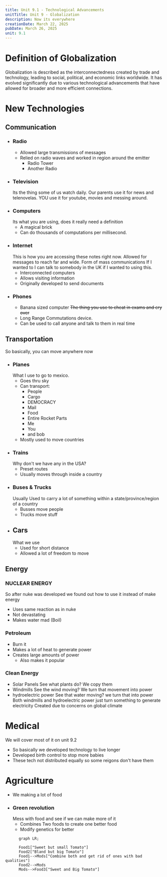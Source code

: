 ```yaml
---
title: Unit 9.1 - Technological Advancements
unitTitle: Unit 9 - Globalization
description: Now its everywhere
creationDate: March 22, 2025
pubDate: March 26, 2025
unit: 9.1
---
```





# Definition of Globalization

Globalization is described as the interconnectedness created by trade and technology, leading to social, political, and economic links worldwide. It has evolved significantly due to various technological advancements that have allowed for broader and more efficient connections.


# New Technologies

## Communication
- ### Radio
	- Allowed large transmissions of messages
	- Relied on radio waves and worked in region around the emitter 
		- Radio Tower
		- Another Radio
- ### Television
	Its the thing some of us watch daily. Our parents use it for news and telenovelas. YOU use it for youtube, movies and messing around.
- ### Computers
	Its what you are using, does it really need a definition
	- A magical brick
	- Can do thousands of computations per millisecond.
- ### Internet
	This is how you are accessing these notes right now.
	Allowed for messages to reach far and wide. Form of mass communications
	If I wanted to I can talk to somebody in the UK if I wanted to using this.
	- Interconnected computers
	- Allows visiting information
	- Originally developed to send documents
- ### Phones
	- Banana sized computer
	~~The thing you use to cheat in exams and cry over~~
	- Long Range Commutations device. 
	- Can be used to call anyone and talk to them in real time
## Transportation
So basically, you can move anywhere now
- ### Planes
	What I use to go to mexico.
	- Goes thru sky
	- Can transport:
		- People
		- Cargo
		- DEMOCRACY
		- Mail
		- Food
		- Entire Rocket Parts
		- Me
		- You
		- and bob
	- Mostly used to move countries
- ### Trains
	Why don't we have any in the USA?
	- Preset routes
	- Usually moves through inside a country
- ### Buses & Trucks
	Usually Used to carry a lot of something within a state/province/region of a country
	- Busses move people
	- Trucks move stuff
- ## Cars
	What we use
	- Used for short distance
	- Allowed a lot of freedom to move

## Energy
### NUCLEAR ENERGY
So after nuke was developed we found out how to use it instead of make energy
- Uses same reaction as in nuke
- Not devastating
- Makes water mad (Boil)
### Petroleum
- Burn it
- Makes a lot of heat to generate power
- Creates large amounts of power
	- Also makes it popular
### Clean Energy
- Solar Panels
	See what plants do? We copy them
- Windmills
	See the wind moving? We turn that movement into power
- hydroelectric power 
	See that water moving? we turn that into power
Both windmills and hydroelectric power just turn something to generate electricity
Created due to concerns on global climate

# Medical
We will cover most of it on unit 9.2
- So basically we developed technology to live longer
- Developed birth control to stop more babies 
- These tech not distributed equally so some reigons don't have them
# Agriculture
- We making a lot of food
- ### Green revolution
	Mess with food and see if we can make more of it
	- Combines Two foods to create one better food
	- Modify genetics for better
```mermaid
	  graph LR;
	  
	  Food1["Sweet but small Tomato"]
	  Food2["Bland but big Tomato"]
	  Food1-->Mods["Combine both and get rid of ones with bad qualities"]
	  Food2-->Mods
	  Mods-->Food3["Sweet and Big Tomato"]
	  
```